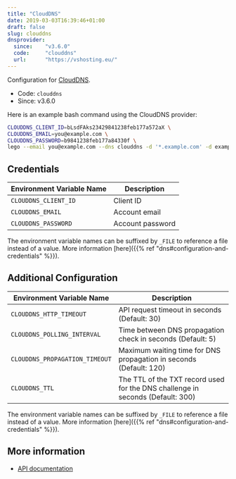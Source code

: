 ```yaml
---
title: "CloudDNS"
date: 2019-03-03T16:39:46+01:00
draft: false
slug: clouddns
dnsprovider:
  since:    "v3.6.0"
  code:     "clouddns"
  url:      "https://vshosting.eu/"
---
```


<!-- THIS DOCUMENTATION IS AUTO-GENERATED. PLEASE DO NOT EDIT. -->
<!-- providers/dns/clouddns/clouddns.toml -->
<!-- THIS DOCUMENTATION IS AUTO-GENERATED. PLEASE DO NOT EDIT. -->


Configuration for [CloudDNS](https://vshosting.eu/).


<!--more-->

- Code: `clouddns`
- Since: v3.6.0


Here is an example bash command using the CloudDNS provider:

```bash
CLOUDDNS_CLIENT_ID=bLsdFAks23429841238feb177a572aX \
CLOUDDNS_EMAIL=you@example.com \
CLOUDDNS_PASSWORD=b9841238feb177a84330f \
lego --email you@example.com --dns clouddns -d '*.example.com' -d example.com run
```




## Credentials

| Environment Variable Name | Description |
|-----------------------|-------------|
| `CLOUDDNS_CLIENT_ID` | Client ID |
| `CLOUDDNS_EMAIL` | Account email |
| `CLOUDDNS_PASSWORD` | Account password |

The environment variable names can be suffixed by `_FILE` to reference a file instead of a value.
More information [here]({{% ref "dns#configuration-and-credentials" %}}).


## Additional Configuration

| Environment Variable Name | Description |
|--------------------------------|-------------|
| `CLOUDDNS_HTTP_TIMEOUT` | API request timeout in seconds (Default: 30) |
| `CLOUDDNS_POLLING_INTERVAL` | Time between DNS propagation check in seconds (Default: 5) |
| `CLOUDDNS_PROPAGATION_TIMEOUT` | Maximum waiting time for DNS propagation in seconds (Default: 120) |
| `CLOUDDNS_TTL` | The TTL of the TXT record used for the DNS challenge in seconds (Default: 300) |

The environment variable names can be suffixed by `_FILE` to reference a file instead of a value.
More information [here]({{% ref "dns#configuration-and-credentials" %}}).




## More information

- [API documentation](https://admin.vshosting.cloud/clouddns/swagger/)

<!-- THIS DOCUMENTATION IS AUTO-GENERATED. PLEASE DO NOT EDIT. -->
<!-- providers/dns/clouddns/clouddns.toml -->
<!-- THIS DOCUMENTATION IS AUTO-GENERATED. PLEASE DO NOT EDIT. -->
